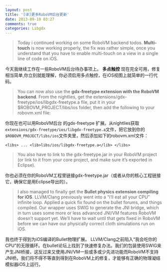 ```yaml
---
layout: post
title: '[译]更多RoboVM后台更新'
date: 2013-09-19 03:27
comments: true
categories: Libgdx
---
```

> Today i continued working on some RoboVM backend todos. **Multi-touch** is now working properly, the fix was rather simple, once you understand that you have to enable multi-touch on a view in a single line of code on iOS.

今天我继续工作在一些RoboVM后台待办事项上。 **多点触控** 现在完全可用，修复相当简单,你立刻就能理解，你必须启用多点触控，在iOS视图上就简单的一行代码。

> You can now also use the **gdx-freetype extension with the RoboVM backend**. From the nightlies, get the extensions/gdx-freetype/ios/libgdx-freetype.a file, put it in your $ROBOVM_PROJECT/libs/ios folder, then add the following to your robovm.xml file:

你现在也可以用RoboVM后台 的gdx-freetype 扩展。从nightlies获取`extensions/gdx-freetype/ios/libgdx-freetype.a`文件，把它放到你的`$ROBOVM_PROJECT/libs/ios`文件夹里，然后添加如下的robovm.xml文件：

`<libs>
    ...
    <lib>libs/ios/libgdx-freetype.a</lib>
  </libs>`
  
> You also have to link to the gdx-freetype.jar in your RoboVM project (or link to it from your core project, and make sure it’s exported in Eclipse).

你也必须在你的RoboVM工程里链接gdx-freetype.jar（或者从你的核心工程链接它，确保它是用Eclipse导出的）。

> I also managed to finally get the **Bullet physics extension compiling for iOS**. LLVM/Clang previously went into a “i’ll eat all your CPU” infinite loop. Applied a quick fix found on the bullet forums, and things compiled. Our wrapper uses SWIG to generate the JNI bridge, which in turn uses some more or less advanced JNI/VM features RoboVM doesn’t support yet. We’ll have to wait until that gets fixed in RoboVM before we can have our physically correct cloth simulations run on iOS.

我也终于得到为iOS编译的Bullet物理扩展。 LLVM/Clang之前陷入“我会吃你的CPU”的无限循环。在bullet论坛上找到了快速修复办法。我们的包装使用SWIG来产生JNI桥接，这反过来又使用JNI/VM一些或多或少先进功能而RoboVM不支持JNI桥。我们将不得不等直到得到在RoboVM上的修复，才能够有正确的物理凝结模拟器iOS上运行。